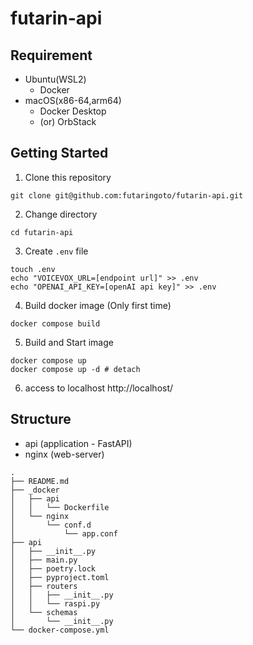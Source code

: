 # futarin-api

## Requirement
- Ubuntu(WSL2)
  - Docker
- macOS(x86-64,arm64)
  - Docker Desktop
  - (or) OrbStack

## Getting Started
1. Clone this repository
```
git clone git@github.com:futaringoto/futarin-api.git
```

2. Change directory
```
cd futarin-api
```

3. Create `.env` file
```
touch .env
echo "VOICEVOX_URL=[endpoint url]" >> .env
echo "OPENAI_API_KEY=[openAI api key]" >> .env
```

4. Build docker image (Only first time)
```
docker compose build
```

5. Build and Start image
```
docker compose up
docker compose up -d # detach
```
6. access to localhost
http://localhost/

## Structure
- api (application - FastAPI)
- nginx (web-server)
```
.
├── README.md
├── _docker
│   ├── api
│   │   └── Dockerfile
│   └── nginx
│       └── conf.d
│           └── app.conf
├── api
│   ├── __init__.py
│   ├── main.py
│   ├── poetry.lock
│   ├── pyproject.toml
│   ├── routers
│   │   ├── __init__.py
│   │   └── raspi.py
│   └── schemas
│       └── __init__.py
└── docker-compose.yml
```
